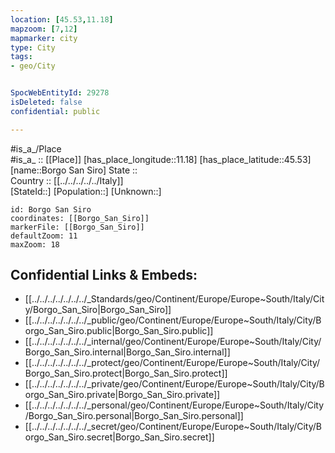 ```yaml
---
location: [45.53,11.18] 
mapzoom: [7,12] 
mapmarker: city 
type: City
tags:
- geo/City


SpocWebEntityId: 29278
isDeleted: false
confidential: public

---
```

#is_a_/Place  
#is_a_ :: [[Place]] 
[has_place_longitude::11.18] 
[has_place_latitude::45.53] 
[name::Borgo San Siro] 
State ::  
Country :: [[../../../../../Italy]]  
[StateId::] 
[Population::] 
[Unknown::] 


```leaflet
id: Borgo San Siro
coordinates: [[Borgo_San_Siro]] 
markerFile: [[Borgo_San_Siro]] 
defaultZoom: 11 
maxZoom: 18
```


## Confidential Links & Embeds: 
- [[../../../../../../../_Standards/geo/Continent/Europe/Europe~South/Italy/City/Borgo_San_Siro|Borgo_San_Siro]] 
- [[../../../../../../../_public/geo/Continent/Europe/Europe~South/Italy/City/Borgo_San_Siro.public|Borgo_San_Siro.public]] 
- [[../../../../../../../_internal/geo/Continent/Europe/Europe~South/Italy/City/Borgo_San_Siro.internal|Borgo_San_Siro.internal]] 
- [[../../../../../../../_protect/geo/Continent/Europe/Europe~South/Italy/City/Borgo_San_Siro.protect|Borgo_San_Siro.protect]] 
- [[../../../../../../../_private/geo/Continent/Europe/Europe~South/Italy/City/Borgo_San_Siro.private|Borgo_San_Siro.private]] 
- [[../../../../../../../_personal/geo/Continent/Europe/Europe~South/Italy/City/Borgo_San_Siro.personal|Borgo_San_Siro.personal]] 
- [[../../../../../../../_secret/geo/Continent/Europe/Europe~South/Italy/City/Borgo_San_Siro.secret|Borgo_San_Siro.secret]] 
